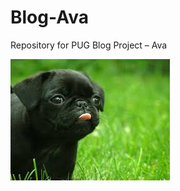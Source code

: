 # Blog-Ava
Repository for PUG Blog Project – Ava

![](https://raw.githubusercontent.com/stat231-s21/Blog-Ava/main/images/cute_pug.png)
